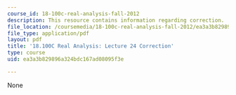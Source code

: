 ```yaml
---
course_id: 18-100c-real-analysis-fall-2012
description: This resource contains information regarding correction.
file_location: /coursemedia/18-100c-real-analysis-fall-2012/ea3a3b829896a324bdc167ad08095f3e_MIT18_100CF12_l24four-cor.pdf
file_type: application/pdf
layout: pdf
title: '18.100C Real Analysis: Lecture 24 Correction'
type: course
uid: ea3a3b829896a324bdc167ad08095f3e

---
```

None